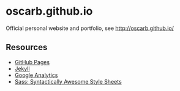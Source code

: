 # oscarb.github.io
Official personal website and portfolio, see http://oscarb.github.io/

## Resources

* [GitHub Pages](https://pages.github.com/)
* [Jekyll](https://jekyllrb.com/)
* [Google Analytics](https://www.google.com/analytics/)
* [Sass: Syntactically Awesome Style Sheets](http://sass-lang.com/)
